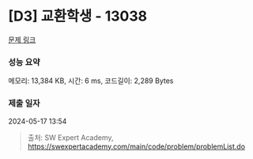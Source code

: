 # [D3] 교환학생 - 13038 

[문제 링크](https://swexpertacademy.com/main/code/problem/problemDetail.do?contestProbId=AXxNn6GaPW4DFASZ) 

### 성능 요약

메모리: 13,384 KB, 시간: 6 ms, 코드길이: 2,289 Bytes

### 제출 일자

2024-05-17 13:54



> 출처: SW Expert Academy, https://swexpertacademy.com/main/code/problem/problemList.do